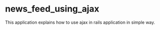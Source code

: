 news_feed_using_ajax
====================

This application explains how to use ajax in rails application in simple way.